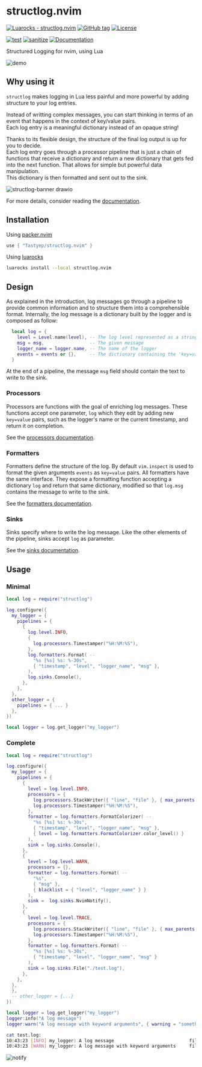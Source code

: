 # structlog.nvim

[![Luarocks - structlog.nvim](https://img.shields.io/static/v1?label=Luarocks&message=structlog.nvim&color=blue&logo=Lua)](https://luarocks.org/modules/Tastyep/structlog.nvim)
[![GitHub tag](https://img.shields.io/github/tag/Tastyep/structlog.nvim?include_prereleases=&sort=semver)](https://github.com/Tastyep/structlog.nvim/releases/)
[![License](https://img.shields.io/badge/License-MIT-blue)](#license)

[![test](https://github.com/Tastyep/structlog.nvim/actions/workflows/test.yaml/badge.svg)](https://github.com/Tastyep/structlog.nvim/actions/workflows/test.yaml)
[![sanitize](https://github.com/Tastyep/structlog.nvim/actions/workflows/sanitize.yaml/badge.svg)](https://github.com/Tastyep/structlog.nvim/actions/workflows/sanitize.yaml)
[![Documentation](https://github.com/Tastyep/structlog.nvim/actions/workflows/documentation.yaml/badge.svg)](https://tastyep.github.io/structlog.nvim/)

Structured Logging for nvim, using Lua

![demo](https://user-images.githubusercontent.com/3267228/211154903-e8088c1d-e902-4f63-8e7c-cda537f16dae.png)

## Why using it

`structlog` makes logging in Lua less painful and more powerful by adding structure to your log entries.

Instead of writting complex messages, you can start thinking in terms of an event that happens in the context of key/value pairs. \
Each log entry is a meaningful dictionary instead of an opaque string!

Thanks to its flexible design, the structure of the final log output is up for you to decide. \
Each log entry goes through a processor pipeline that is just a chain of functions that receive a dictionary and return a new dictionary that gets fed into the next function. That allows for simple but powerful data manipulation.\
This dictionary is then formatted and sent out to the sink.

![structlog-banner drawio](https://user-images.githubusercontent.com/3267228/211154943-63bec130-7db9-4472-9b08-1174853e51ab.png)


For more details, consider reading the [documentation](https://tastyep.github.io/structlog.nvim/index.html).

## Installation

Using [packer.nvim](https://github.com/wbthomason/packer.nvim)

``` lua
use { "Tastyep/structlog.nvim" }
```

Using [luarocks](https://luarocks.org/)

``` bash
luarocks install --local structlog.nvim
```

## Design

As explained in the introduction, log messages go through a pipeline to provide common information and to structure them into a comprehensible format.
Internally, the log message is a dictionary built by the logger and is composed as follow:

``` lua
  local log = {
    level = Level.name(level), -- The log level represented as a string
    msg = msg,                 -- The given message
    logger_name = logger.name, -- The name of the logger
    events = events or {},     -- The dictionary containing the 'key=value' arguments
  }
```

At the end of a pipeline, the message `msg` field should contain the text to write to the sink.

### Processors

Processors are functions with the goal of enriching log messages. These functions accept one parameter, `log` which they edit by adding new `key=value` pairs, such as the logger's name or the current timestamp, and return it on completion.

See the [processors documentation](https://tastyep.github.io/structlog.nvim/modules/structlog.processors.html#M).

### Formatters

Formatters define the structure of the log. By default `vim.inspect` is used to format the given arguments `events` as `key=value` pairs.
All formatters have the same interface. They expose a formatting function accepting a dictionary `log` and return that same dictionary, modified so that `log.msg` contains the message to write to the sink.

See the [formatters documentation](https://tastyep.github.io/structlog.nvim/modules/structlog.formatters.html).

### Sinks

Sinks specify where to write the log message. Like the other elements of the pipeline, sinks accept `log` as parameter.

See the [sinks documentation](https://tastyep.github.io/structlog.nvim/modules/structlog.sinks.html).

## Usage
### Minimal

``` lua
local log = require("structlog")

log.configure({
  my_logger = {
    pipelines = {
      {
        log.level.INFO,
        {
          log.processors.Timestamper("%H:%M:%S"),
        },
        log.formatters.Format( --
          "%s [%s] %s: %-30s",
          { "timestamp", "level", "logger_name", "msg" },
        ),
        log.sinks.Console(),
      },
    },
  },
  other_logger = {
    pipelines = { ... }
  },
})

local logger = log.get_logger("my_logger")
```

### Complete

``` lua
local log = require("structlog")

log.configure({
  my_logger = {
    pipelines = {
      {
        level = log.level.INFO,
        processors = {
          log.processors.StackWriter({ "line", "file" }, { max_parents = 0, stack_level = 0 }),
          log.processors.Timestamper("%H:%M:%S"),
        },
        formatter = log.formatters.FormatColorizer( --
          "%s [%s] %s: %-30s",
          { "timestamp", "level", "logger_name", "msg" },
          { level = log.formatters.FormatColorizer.color_level() }
        ),
        sink = log.sinks.Console(),
      },
      {
        level = log.level.WARN,
        processors = {},
        formatter = log.formatters.Format( --
          "%s",
          { "msg" },
          { blacklist = { "level", "logger_name" } }
        ),
        sink =  log.sinks.NvimNotify(),
      },
      {
        level = log.level.TRACE,
        processors = {
          log.processors.StackWriter({ "line", "file" }, { max_parents = 3 }),
          log.processors.Timestamper("%H:%M:%S"),
        },
        formatter = log.formatters.Format( --
          "%s [%s] %s: %-30s",
          { "timestamp", "level", "logger_name", "msg" }
        ),
        sink = log.sinks.File("./test.log"),
      },
    },
  },
  },
  -- other_logger = {...}
})

local logger = log.get_logger("my_logger")
logger:info("A log message")
logger:warn("A log message with keyword arguments", { warning = "something happened" })
```

``` bash
cat test.log:
10:43:23 [INFO] my_logger: A log message                            file="lua/foo/bar.lua", line=9
10:43:23 [WARN] my_logger: A log message with keyword arguments     file="lua/foo/bar.lua", line=10, warning="something happened"
```

![notify](https://user-images.githubusercontent.com/3267228/211155369-69678288-8b9c-49e9-9fc0-5fa40059f594.png)
